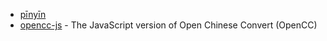 - [pīnyīn](https://github.com/hotoo/pinyin)
- [opencc-js](https://github.com/nk2028/opencc-js) - The JavaScript version of Open Chinese Convert (OpenCC)
